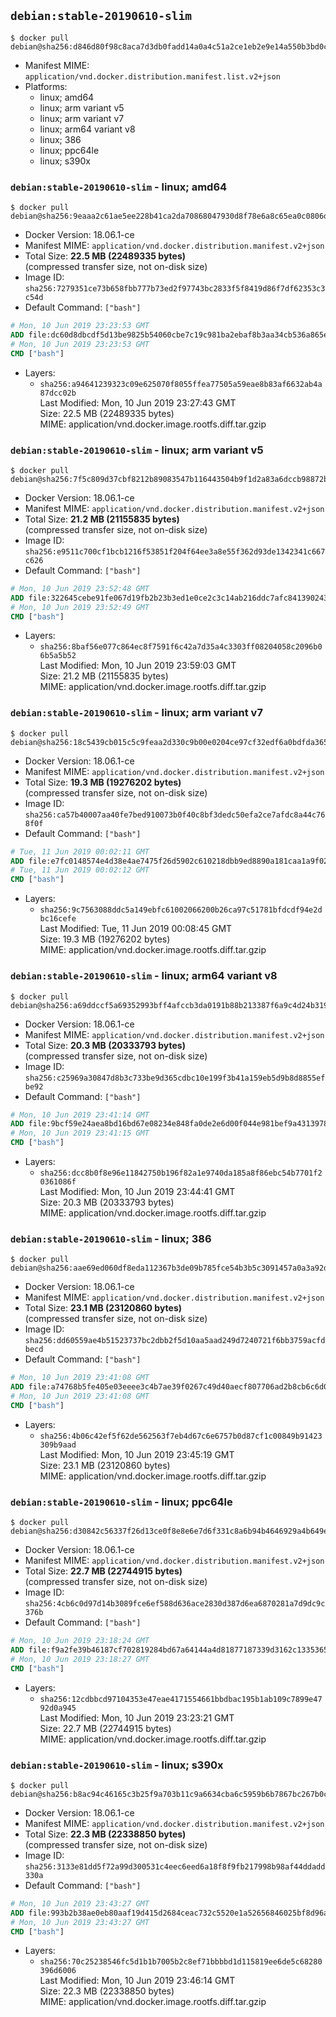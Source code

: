 ## `debian:stable-20190610-slim`

```console
$ docker pull debian@sha256:d846d80f98c8aca7d3db0fadd14a0a4c51a2ce1eb2e9e14a550b3bd0c45ba941
```

-	Manifest MIME: `application/vnd.docker.distribution.manifest.list.v2+json`
-	Platforms:
	-	linux; amd64
	-	linux; arm variant v5
	-	linux; arm variant v7
	-	linux; arm64 variant v8
	-	linux; 386
	-	linux; ppc64le
	-	linux; s390x

### `debian:stable-20190610-slim` - linux; amd64

```console
$ docker pull debian@sha256:9eaaa2c61ae5ee228b41ca2da70868047930d8f78e6a8c65ea0c0806d0816018
```

-	Docker Version: 18.06.1-ce
-	Manifest MIME: `application/vnd.docker.distribution.manifest.v2+json`
-	Total Size: **22.5 MB (22489335 bytes)**  
	(compressed transfer size, not on-disk size)
-	Image ID: `sha256:7279351ce73b658fbb777b73ed2f97743bc2833f5f8419d86f7df62353c3c54d`
-	Default Command: `["bash"]`

```dockerfile
# Mon, 10 Jun 2019 23:23:53 GMT
ADD file:dc60d8dbcdf5d13be9825b54060cbe7c19c981ba2ebaf8b3aa34cb536a865e2b in / 
# Mon, 10 Jun 2019 23:23:53 GMT
CMD ["bash"]
```

-	Layers:
	-	`sha256:a94641239323c09e625070f8055ffea77505a59eae8b83af6632ab4a87dcc02b`  
		Last Modified: Mon, 10 Jun 2019 23:27:43 GMT  
		Size: 22.5 MB (22489335 bytes)  
		MIME: application/vnd.docker.image.rootfs.diff.tar.gzip

### `debian:stable-20190610-slim` - linux; arm variant v5

```console
$ docker pull debian@sha256:7f5c809d37cbf8212b89083547b116443504b9f1d2a83a6dccb98872bee39a9a
```

-	Docker Version: 18.06.1-ce
-	Manifest MIME: `application/vnd.docker.distribution.manifest.v2+json`
-	Total Size: **21.2 MB (21155835 bytes)**  
	(compressed transfer size, not on-disk size)
-	Image ID: `sha256:e9511c700cf1bcb1216f53851f204f64ee3a8e55f362d93de1342341c667c626`
-	Default Command: `["bash"]`

```dockerfile
# Mon, 10 Jun 2019 23:52:48 GMT
ADD file:322645cebe91fe067d19fb2b23b3ed1e0ce2c3c14ab216ddc7afc841390243cb in / 
# Mon, 10 Jun 2019 23:52:49 GMT
CMD ["bash"]
```

-	Layers:
	-	`sha256:8baf56e077c864ec8f7591f6c42a7d35a4c3303ff08204058c2096b06b5a5b52`  
		Last Modified: Mon, 10 Jun 2019 23:59:03 GMT  
		Size: 21.2 MB (21155835 bytes)  
		MIME: application/vnd.docker.image.rootfs.diff.tar.gzip

### `debian:stable-20190610-slim` - linux; arm variant v7

```console
$ docker pull debian@sha256:18c5439cb015c5c9feaa2d330c9b00e0204ce97cf32edf6a0bdfda3657aa4ba8
```

-	Docker Version: 18.06.1-ce
-	Manifest MIME: `application/vnd.docker.distribution.manifest.v2+json`
-	Total Size: **19.3 MB (19276202 bytes)**  
	(compressed transfer size, not on-disk size)
-	Image ID: `sha256:ca57b40007aa40fe7bed910073b0f40c8bf3dedc50efa2ce7afdc8a44c768f0f`
-	Default Command: `["bash"]`

```dockerfile
# Tue, 11 Jun 2019 00:02:11 GMT
ADD file:e7fc0148574e4d38e4ae7475f26d5902c610218dbb9ed8890a181caa1a9f02ff in / 
# Tue, 11 Jun 2019 00:02:12 GMT
CMD ["bash"]
```

-	Layers:
	-	`sha256:9c7563088ddc5a149ebfc61002066200b26ca97c51781bfdcdf94e2dbc16cefe`  
		Last Modified: Tue, 11 Jun 2019 00:08:45 GMT  
		Size: 19.3 MB (19276202 bytes)  
		MIME: application/vnd.docker.image.rootfs.diff.tar.gzip

### `debian:stable-20190610-slim` - linux; arm64 variant v8

```console
$ docker pull debian@sha256:a69ddccf5a69352993bff4afccb3da0191b88b213387f6a9c4d24b319c8bfebf
```

-	Docker Version: 18.06.1-ce
-	Manifest MIME: `application/vnd.docker.distribution.manifest.v2+json`
-	Total Size: **20.3 MB (20333793 bytes)**  
	(compressed transfer size, not on-disk size)
-	Image ID: `sha256:c25969a30847d8b3c733be9d365cdbc10e199f3b41a159eb5d9b8d8855efbe92`
-	Default Command: `["bash"]`

```dockerfile
# Mon, 10 Jun 2019 23:41:14 GMT
ADD file:9bcf59e24aea8bd16bd67e08234e848fa0de2e6d00f044e981bef9a43139785a in / 
# Mon, 10 Jun 2019 23:41:15 GMT
CMD ["bash"]
```

-	Layers:
	-	`sha256:dcc8b0f8e96e11842750b196f82a1e9740da185a8f86ebc54b7701f20361086f`  
		Last Modified: Mon, 10 Jun 2019 23:44:41 GMT  
		Size: 20.3 MB (20333793 bytes)  
		MIME: application/vnd.docker.image.rootfs.diff.tar.gzip

### `debian:stable-20190610-slim` - linux; 386

```console
$ docker pull debian@sha256:aae69ed060df8eda112367b3de09b785fce54b3b5c3091457a0a3a92d0814126
```

-	Docker Version: 18.06.1-ce
-	Manifest MIME: `application/vnd.docker.distribution.manifest.v2+json`
-	Total Size: **23.1 MB (23120860 bytes)**  
	(compressed transfer size, not on-disk size)
-	Image ID: `sha256:dd60559ae4b51523737bc2dbb2f5d10aa5aad249d7240721f6bb3759acfdbecd`
-	Default Command: `["bash"]`

```dockerfile
# Mon, 10 Jun 2019 23:41:08 GMT
ADD file:a74768b5fe405e03eeee3c4b7ae39f0267c49d40aecf807706ad2b8cb6c6d073 in / 
# Mon, 10 Jun 2019 23:41:08 GMT
CMD ["bash"]
```

-	Layers:
	-	`sha256:4b06c42ef5f62de562563f7eb4d67c6e6757b0d87cf1c00849b91423309b9aad`  
		Last Modified: Mon, 10 Jun 2019 23:45:19 GMT  
		Size: 23.1 MB (23120860 bytes)  
		MIME: application/vnd.docker.image.rootfs.diff.tar.gzip

### `debian:stable-20190610-slim` - linux; ppc64le

```console
$ docker pull debian@sha256:d30842c56337f26d13ce0f8e8e6e7d6f331c8a6b94b4646929a4b649e54b1df1
```

-	Docker Version: 18.06.1-ce
-	Manifest MIME: `application/vnd.docker.distribution.manifest.v2+json`
-	Total Size: **22.7 MB (22744915 bytes)**  
	(compressed transfer size, not on-disk size)
-	Image ID: `sha256:4cb6c0d97d14b3089fce6ef588d636ace2830d387d6ea6870281a7d9dc9c376b`
-	Default Command: `["bash"]`

```dockerfile
# Mon, 10 Jun 2019 23:18:24 GMT
ADD file:f9a2fe39b46187cf702819284bd67a64144a4d81877187339d3162c13353659a in / 
# Mon, 10 Jun 2019 23:18:27 GMT
CMD ["bash"]
```

-	Layers:
	-	`sha256:12cdbbcd97104353e47eae4171554661bbdbac195b1ab109c7899e4792d0a945`  
		Last Modified: Mon, 10 Jun 2019 23:23:21 GMT  
		Size: 22.7 MB (22744915 bytes)  
		MIME: application/vnd.docker.image.rootfs.diff.tar.gzip

### `debian:stable-20190610-slim` - linux; s390x

```console
$ docker pull debian@sha256:b8ac94c46165c3b25f9a703b11c9a6634cba6c5959b6b7867bc267b0cba9ee58
```

-	Docker Version: 18.06.1-ce
-	Manifest MIME: `application/vnd.docker.distribution.manifest.v2+json`
-	Total Size: **22.3 MB (22338850 bytes)**  
	(compressed transfer size, not on-disk size)
-	Image ID: `sha256:3133e81dd5f72a99d300531c4eec6eed6a18f8f9fb217998b98af44ddadd330a`
-	Default Command: `["bash"]`

```dockerfile
# Mon, 10 Jun 2019 23:43:27 GMT
ADD file:993b2b38ae0eb80aaf19d415d2684ceac732c5520e1a52656846025bf8d96acd in / 
# Mon, 10 Jun 2019 23:43:27 GMT
CMD ["bash"]
```

-	Layers:
	-	`sha256:70c25238546fc5d1b1b7005b2c8ef71bbbbd1d115819ee6de5c68280396d6006`  
		Last Modified: Mon, 10 Jun 2019 23:46:14 GMT  
		Size: 22.3 MB (22338850 bytes)  
		MIME: application/vnd.docker.image.rootfs.diff.tar.gzip
